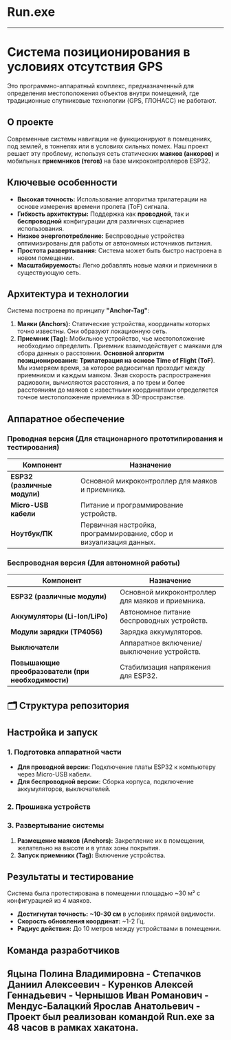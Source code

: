 # Run.exe
---
# Система позиционирования в условиях отсутствия GPS
  Это программно-аппаратный комплекс, предназначенный для определения местоположения объектов внутри помещений, где традиционные спутниковые технологии (GPS, ГЛОНАСС) не работают.
##  О проекте
Современные системы навигации не функционируют в помещениях, под землей, в тоннелях или в условиях сильных помех. 
Наш проект решает эту проблему, используя сеть статических **маяков (анкоров)** и мобильных **приемников (тегов)** на базе микроконтроллеров ESP32.

##  Ключевые особенности

*   **Высокая точность:** Использование алгоритма трилатерации на основе измерения времени пролета (ToF) сигнала.
*   **Гибкость архитектуры:** Поддержка как **проводной**, так и **беспроводной** конфигурации для различных сценариев использования.
*   **Низкое энергопотребление:** Беспроводные устройства оптимизированы для работы от автономных источников питания.
*   **Простота развертывания:** Система может быть быстро настроена в новом помещении.
*   **Масштабируемость:** Легко добавлять новые маяки и приемники в существующую сеть.
##  Архитектура и технологии
Система построена по принципу **"Anchor-Tag"**:
1.  **Маяки (Anchors):** Статические устройства, координаты которых точно известны. Они образуют локационную сеть.
2.  **Приемник (Tag):** Мобильное устройство, чье местоположение необходимо определить. Приемник взаимодействует с маяками для сбора данных о расстоянии.
**Основной алгоритм позиционирования:** **Трилатерация на основе Time of Flight (ToF)**. Мы измеряем время, за которое радиосигнал проходит между приемником и каждым маяком. Зная скорость распространения радиоволн, вычисляются расстояния, а по трем и более расстояниям до маяков с известными координатами определяется точное местоположение приемника в 3D-пространстве.
##  Аппаратное обеспечение
### Проводная версия (Для стационарного прототипирования и тестирования)
| Компонент | Назначение |
|-----------|------------|
| **ESP32 (различные модули)** | Основной микроконтроллер для маяков и приемника. |
| **Micro-USB кабели** | Питание и программирование устройств. |
| **Ноутбук/ПК** | Первичная настройка, программирование, сбор и визуализация данных. |
### Беспроводная версия (Для автономной работы)
| Компонент | Назначение |
|-----------|------------|
| **ESP32 (различные модули)** | Основной микроконтроллер для маяков и приемника. |
| **Аккумуляторы (Li-Ion/LiPo)** | Автономное питание беспроводных устройств. |
| **Модули зарядки (TP4056)** | Зарядка аккумуляторов. |
| **Выключатели** | Аппаратное включение/выключение устройств. |
| **Повышающие преобразователи (при необходимости)** | Стабилизация напряжения для ESP32. |

## 🗂️ Структура репозитория


##  Настройка и запуск

### 1. Подготовка аппаратной части
*   **Для проводной версии:** Подключение платы ESP32 к компьютеру через Micro-USB кабели.
*   **Для беспроводной версии:** Сборка корпуса, подключение аккумуляторов, выключателей.

### 2. Прошивка устройств
### 3. Развертывание системы
1.  **Размещение маяков (Anchors):** Закрепление их в помещении, желательно на высоте и в углах зоны покрытия. 
2.  **Запуск приемникк (Tag):** Включение устройства.
##  Результаты и тестирование
Система была протестирована в помещении площадью ~30 м² с конфигурацией из 4 маяков.
*   **Достигнутая точность:** **~10-30 см** в условиях прямой видимости.
*   **Скорость обновления координат:** ~1-2 Гц.
*   **Радиус действия:** До 10 метров между устройствами в помещении.
  
##  Команда разработчиков 
Яцына Полина Владимировна -
Степачков Даниил Алексеевич -
Куренков Алексей Геннадьевич - 
Чернышов Иван Романович -
Мендус-Балацкий Ярослав Анатольевич -
Проект был реализован командой Run.exe за 48 часов в рамках хакатона.
---
